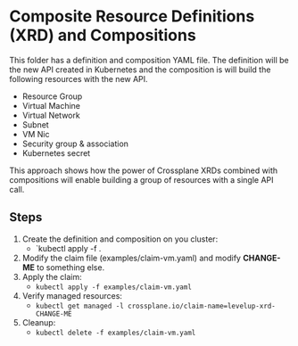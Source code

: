 # Composite Resource Definitions (XRD) and Compositions

This folder has a definition and composition YAML file. The definition will be the new API created in Kubernetes
and the composition is will build the following resources with the new API.

* Resource Group
* Virtual Machine
* Virtual Network
* Subnet
* VM Nic
* Security group & association
* Kubernetes secret

This approach shows how the power of Crossplane XRDs combined with compositions will enable building a group of resources
with a single API call.

## Steps
1. Create the definition and composition on you cluster: 
   * `kubectl apply -f .
2. Modify the claim file (examples/claim-vm.yaml) and modify **CHANGE-ME** to something else.
3. Apply the claim:
   * `kubectl apply -f examples/claim-vm.yaml`
4. Verify managed resources: 
   * `kubectl get managed -l crossplane.io/claim-name=levelup-xrd-CHANGE-ME`
5. Cleanup:
   * `kubectl delete -f examples/claim-vm.yaml`
